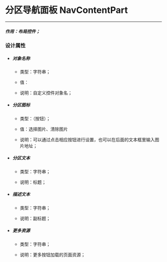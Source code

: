 # 分区导航面板 NavContentPart

---

##### 作用：布局控件；

### 设计属性

* ##### 对象名称

  * 类型：字符串；

  * 值：

  * 说明：自定义控件对象名；
* ##### 分区图标

  * 类型：（按钮）；

  * 值：选择图片、清除图片

  * 说明：可以通过点击相应按钮进行设置，也可以在后面的文本框里输入图片地址；
* ##### 分区文本

  * 类型：字符串；

  * 说明：标题；
* ##### 描述文本

  * 类型：字符串；

  * 说明：副标题；
* ##### 更多资源

  * 类型：字符串；

  * 说明：更多按钮加载的页面资源；



